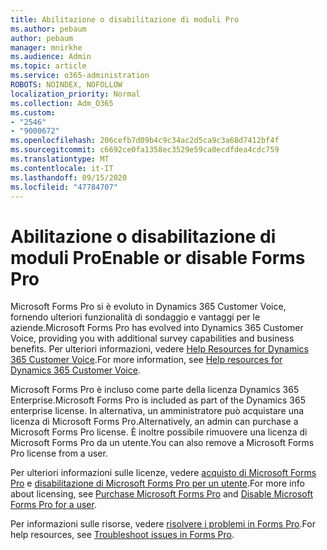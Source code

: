 ```yaml
---
title: Abilitazione o disabilitazione di moduli Pro
ms.author: pebaum
author: pebaum
manager: mnirkhe
ms.audience: Admin
ms.topic: article
ms.service: o365-administration
ROBOTS: NOINDEX, NOFOLLOW
localization_priority: Normal
ms.collection: Adm_O365
ms.custom:
- "2546"
- "9000672"
ms.openlocfilehash: 206cefb7d09b4c9c34ac2d5ca9c3a68d7412bf4f
ms.sourcegitcommit: c6692ce0fa1358ec3529e59ca0ecdfdea4cdc759
ms.translationtype: MT
ms.contentlocale: it-IT
ms.lasthandoff: 09/15/2020
ms.locfileid: "47784707"
---
```

# <a name="enable-or-disable-forms-pro"></a><span data-ttu-id="5c19b-102">Abilitazione o disabilitazione di moduli Pro</span><span class="sxs-lookup"><span data-stu-id="5c19b-102">Enable or disable Forms Pro</span></span>

<span data-ttu-id="5c19b-103">Microsoft Forms Pro si è evoluto in Dynamics 365 Customer Voice, fornendo ulteriori funzionalità di sondaggio e vantaggi per le aziende.</span><span class="sxs-lookup"><span data-stu-id="5c19b-103">Microsoft Forms Pro has evolved into Dynamics 365 Customer Voice, providing you with additional survey capabilities and business benefits.</span></span> <span data-ttu-id="5c19b-104">Per ulteriori informazioni, vedere [Help Resources for Dynamics 365 Customer Voice](https://go.microsoft.com/fwlink/p/?linkid=2128357).</span><span class="sxs-lookup"><span data-stu-id="5c19b-104">For more information, see [Help resources for Dynamics 365 Customer Voice](https://go.microsoft.com/fwlink/p/?linkid=2128357).</span></span>  

<span data-ttu-id="5c19b-105">Microsoft Forms Pro è incluso come parte della licenza Dynamics 365 Enterprise.</span><span class="sxs-lookup"><span data-stu-id="5c19b-105">Microsoft Forms Pro is included as part of the Dynamics 365 enterprise license.</span></span> <span data-ttu-id="5c19b-106">In alternativa, un amministratore può acquistare una licenza di Microsoft Forms Pro.</span><span class="sxs-lookup"><span data-stu-id="5c19b-106">Alternatively, an admin can purchase a Microsoft Forms Pro license.</span></span> <span data-ttu-id="5c19b-107">È inoltre possibile rimuovere una licenza di Microsoft Forms Pro da un utente.</span><span class="sxs-lookup"><span data-stu-id="5c19b-107">You can also remove a Microsoft Forms Pro license from a user.</span></span>  

<span data-ttu-id="5c19b-108">Per ulteriori informazioni sulle licenze, vedere [acquisto di Microsoft Forms Pro](https://docs.microsoft.com/forms-pro/purchase#purchase-microsoft-forms-pro-for-users-in-a-dynamics-365-tenant) e [disabilitazione di Microsoft Forms Pro per un utente](https://docs.microsoft.com/forms-pro/purchase#disable-microsoft-forms-pro-for-a-user-1).</span><span class="sxs-lookup"><span data-stu-id="5c19b-108">For more info about licensing, see [Purchase Microsoft Forms Pro](https://docs.microsoft.com/forms-pro/purchase#purchase-microsoft-forms-pro-for-users-in-a-dynamics-365-tenant) and [Disable Microsoft Forms Pro for a user](https://docs.microsoft.com/forms-pro/purchase#disable-microsoft-forms-pro-for-a-user-1).</span></span>
  
<span data-ttu-id="5c19b-109">Per informazioni sulle risorse, vedere [risolvere i problemi in Forms Pro](https://docs.microsoft.com/forms-pro/troubleshoot).</span><span class="sxs-lookup"><span data-stu-id="5c19b-109">For help resources, see [Troubleshoot issues in Forms Pro](https://docs.microsoft.com/forms-pro/troubleshoot).</span></span>